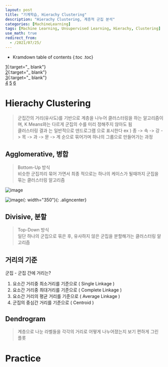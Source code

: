 ```yaml
---
layout: post
title: "기계학습, Hierachy Clustering"
description: "Hierachy Clustering, 계층적 군집 분석"
categories: [MachineLearning]
tags: [Machine Learning, Unsupervised Learning, Hierachy, Clustering]
use_math: true
redirect_from:
  - /2021/07/25/
---
```


* Kramdown table of contents
{:toc .toc}      

[1](https://ratsgo.github.io/machine%20learning/2017/04/18/HC/){:target="_ blank"}          
[2](https://towardsdatascience.com/hierarchical-clustering-agglomerative-and-divisive-explained-342e6b20d710){:target="_ blank"}        
[3](https://stackabuse.com/hierarchical-clustering-with-python-and-scikit-learn){:target="_ blank"}        
[4](https://kr.mathworks.com/help/stats/dendrogram.html)
[5](https://scikit-learn.org/stable/auto_examples/cluster/plot_agglomerative_dendrogram.html#sphx-glr-auto-examples-cluster-plot-agglomerative-dendrogram-py)
[6](https://medium.com/swlh/hierarchical-clustering-in-python-9646cfddee35)

# Hierachy Clustering 
   
> 군집간의 거리(유사도)를 기반으로 계층을 나누어 클러스터링을 하는 알고리즘이며, K Means와는 다르게 군집의 수를 미리 정해주지 않아도 됨            
> 클러스터링 결과 는 일반적으로 덴드로그램 으로 표시한다
ex ) 종 -> 속 -> 강 -> 목 -> 과 -> 문 -> 계 순으로 묶어가며 하나의 그룹으로 만들어가는 과정

## Agglomerative, 병합

> Bottom-Up 방식      
> 비슷한 군집끼리 묶어 가면서 최종 적으로는 하나의 케이스가 될때까지 군집을 묶는 클러스터링 알고리즘           

![image](https://user-images.githubusercontent.com/32366711/126897534-0e5a7f15-cbf2-453d-9ed3-97e227bc903d.png)

![image](https://user-images.githubusercontent.com/32366711/126901230-ccf0c013-de20-4e42-a026-02d425e18ac5.png){: width="350"}{: .aligncenter}


## Divisive, 분할

> Top-Down 방식      
> 일단 하나의 군집으로 묶은 후, 유사하지 않은 군집을 분할해가는 클러스터링 알고리즘


## 거리의 기준

군집 - 군집 간에 거리는?

1. 요소간 거리중 최소거리를 기준으로 ( Single Linkage )         
2. 요소간 거리중 최대거리를 기준으로 ( Complete Linkage )          
3. 요소간 거리의 평균 거리를 기준으로 ( Average Linkage )               
4. 군집의 중심간 거리를 기준으로 ( Centroid )             

## Dendrogram

> 계층으로 나눈 라벨들을 각각의 거리로 어떻게 나누어졌는지 보기 편하게 그린 플롯


# Practice

